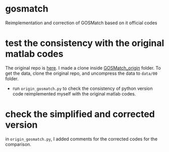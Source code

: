 # gosmatch
Reimplementation and correction of GOSMatch based on it official codes

# test the consistency with the original matlab codes
The original repo is [here](https://github.com/zhuyachen/GOSMatch.git). I made a clone
inside [GOSMatch_origin](GOSMatch_origin) folder. To get the data, clone the original 
repo, and uncompress the data to `data/00` folder.

* run `origin_gosmatch.py` to check the consistency of python version code reimplemented myself
with the original matlab codes.

# check the simplified and corrected version
in `origin_gosmatch.py`, I added comments for the corrected codes for the comparison.



